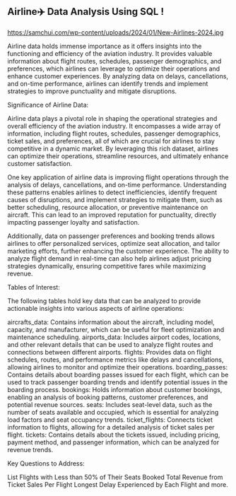 ## Airline✈️ Data Analysis Using SQL !

https://samchui.com/wp-content/uploads/2024/01/New-Airlines-2024.jpg

Airline data holds immense importance as it offers insights into the functioning and efficiency of the aviation industry. It provides valuable information about flight routes, schedules, passenger demographics, and preferences, which airlines can leverage to optimize their operations and enhance customer experiences. By analyzing data on delays, cancellations, and on-time performance, airlines can identify trends and implement strategies to improve punctuality and mitigate disruptions. 



Significance of Airline Data:

Airline data plays a pivotal role in shaping the operational strategies and overall efficiency of the aviation industry. It encompasses a wide array of information, including flight routes, schedules, passenger demographics, ticket sales, and preferences, all of which are crucial for airlines to stay competitive in a dynamic market. By leveraging this rich dataset, airlines can optimize their operations, streamline resources, and ultimately enhance customer satisfaction.

One key application of airline data is improving flight operations through the analysis of delays, cancellations, and on-time performance. Understanding these patterns enables airlines to detect inefficiencies, identify frequent causes of disruptions, and implement strategies to mitigate them, such as better scheduling, resource allocation, or preventive maintenance on aircraft. This can lead to an improved reputation for punctuality, directly impacting passenger loyalty and satisfaction.

Additionally, data on passenger preferences and booking trends allows airlines to offer personalized services, optimize seat allocation, and tailor marketing efforts, further enhancing the customer experience. The ability to analyze flight demand in real-time can also help airlines adjust pricing strategies dynamically, ensuring competitive fares while maximizing revenue.





Tables of Interest:

The following tables hold key data that can be analyzed to provide actionable insights into various aspects of airline operations:

aircrafts_data: Contains information about the aircraft, including model, capacity, and manufacturer, which can be useful for fleet optimization and maintenance scheduling.
airports_data: Includes airport codes, locations, and other relevant details that can be used to analyze flight routes and connections between different airports.
flights: Provides data on flight schedules, routes, and performance metrics like delays and cancellations, allowing airlines to monitor and optimize their operations.
boarding_passes: Contains details about boarding passes issued for each flight, which can be used to track passenger boarding trends and identify potential issues in the boarding process.
bookings: Holds information about customer bookings, enabling an analysis of booking patterns, customer preferences, and potential revenue sources.
seats: Includes seat-level data, such as the number of seats available and occupied, which is essential for analyzing load factors and seat occupancy trends.
ticket_flights: Connects ticket information to flights, allowing for a detailed analysis of ticket sales per flight.
tickets: Contains details about the tickets issued, including pricing, payment method, and passenger information, which can be analyzed for revenue trends.





Key Questions to Address:

List Flights with Less than 50% of Their Seats Booked
Total Revenue from Ticket Sales Per Flight
Longest Delay Experienced by Each Flight
and more.












